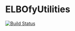 # ELBOfyUtilities

[![Build Status](https://github.com/ngiann/ELBOfyUtilities.jl/actions/workflows/CI.yml/badge.svg?branch=main)](https://github.com/ngiann/ELBOfyUtilities.jl/actions/workflows/CI.yml?query=branch%3Amain)
